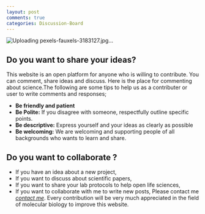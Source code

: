 ```yaml
---
layout: post
comments: true
categories: Discussion-Board
---
```

![Uploading pexels-fauxels-3183127.jpg…]()

## Do you want to share your ideas? 

This website is an open platform for anyone who is willing to contribute. You can comment, share ideas and discuss. Here is the place for commenting about science.The following are some tips to help us  as a contributer or user to write comments and responses;
- **Be friendly and patient**
- **Be Polite:** If you disagree with someone, respectfully outline specific points.
- **Be descriptive:** Express yourself and your ideas as clearly as possible
- **Be welcoming:** We are welcoming and supporting people of all backgrounds who wants to learn and share.

## Do you want to collaborate ?

- If you have an idea about a new project,
- If you want to discuss about scientific papers,
- If you want to share your lab protocols to help open life sciences,
- If you want to collaborate with me to write new posts,
Please contact me *[contact me](mailto:mbiobiology@gmail.com)*. Every contribution will be very much appreciated in the field of molecular biology to improve this website.






